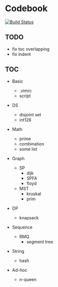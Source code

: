 # Codebook

[![Build Status](https://travis-ci.org/roy4801/FJU_ElPsyCongroo.svg?branch=master)](https://travis-ci.org/roy4801/FJU_ElPsyCongroo)

## TODO

* fix toc overlapping
* fix indent

## TOC
* Basic
	* .vimrc
	* script

* DS
	* disjoint set
	* int128

* Math
	* prime
	* combination
	* some list

* Graph
	* SP
		* dijk
		* SPFA
		* floyd
	* MST
		* kruskal
		* prim

* DP
	* knapsack

* Sequence
	* RMQ
		* segment tree

* String
	* hash

* Ad-hoc
	* n-queen
